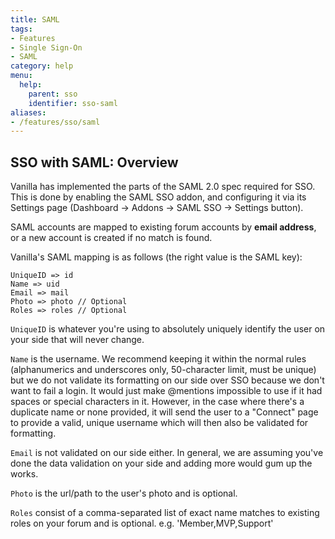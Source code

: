 ```yaml
---
title: SAML
tags:
- Features
- Single Sign-On
- SAML
category: help
menu:
  help:
    parent: sso
    identifier: sso-saml
aliases:
- /features/sso/saml
---
```


## SSO with SAML: Overview

Vanilla has implemented the parts of the SAML 2.0 spec required for SSO. This is done by enabling the SAML SSO addon,
and configuring it via its Settings page (Dashboard → Addons → SAML SSO → Settings button).

SAML accounts are mapped to existing forum accounts by **email address**, or a new account is created if no match is found.

Vanilla's SAML mapping is as follows (the right value is the SAML key):

```
UniqueID => id
Name => uid
Email => mail
Photo => photo // Optional
Roles => roles // Optional
```

`UniqueID` is whatever you're using to absolutely uniquely identify the user on your side that will never change.

`Name` is the username. We recommend keeping it within the normal rules (alphanumerics and underscores only, 50-character limit, must be unique) but we do not validate its formatting on our side over SSO because we don't want to fail a login. It would just make @mentions impossible to use if it had spaces or special characters in it. However, in the case where there's a duplicate name or none provided, it will send the user to a "Connect" page to provide a valid, unique username which will then also be validated for formatting.

`Email` is not validated on our side either. In general, we are assuming you've done the data validation on your side and adding more would gum up the works.

`Photo` is the url/path to the user's photo and is optional.

`Roles` consist of a comma-separated list of exact name matches to existing roles on your forum and is optional. e.g. 'Member,MVP,Support'
